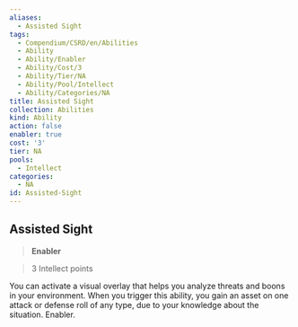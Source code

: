 ```yaml
---
aliases:
  - Assisted Sight
tags:
  - Compendium/CSRD/en/Abilities
  - Ability
  - Ability/Enabler
  - Ability/Cost/3
  - Ability/Tier/NA
  - Ability/Pool/Intellect
  - Ability/Categories/NA
title: Assisted Sight
collection: Abilities
kind: Ability
action: false
enabler: true
cost: '3'
tier: NA
pools:
  - Intellect
categories:
  - NA
id: Assisted-Sight
---
```

## Assisted Sight  
  
>**Enabler**  
  
>3 Intellect points
  
  
  
You can activate a visual overlay that helps you analyze threats and boons in your environment. When you trigger this ability, you gain an asset on one attack or defense roll of any type, due to your knowledge about the situation. Enabler.
